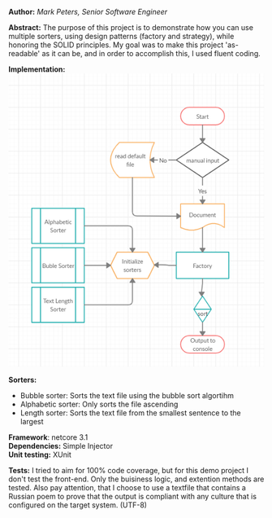 **Author:** *Mark Peters, Senior Software Engineer*

**Abstract:**
The purpose of this project is to demonstrate how you can use multiple sorters, 
using design patterns (factory and strategy), while honoring the SOLID principles.
My goal was to make this project 'as-readable' as it can be, and in order to accomplish this, I used fluent coding.

**Implementation:**<br/>
![architecture](https://github.com/mpeters21575/Acme.Sorter/blob/master/architecture.PNG)

**Sorters:**<br/>
* Bubble sorter: Sorts the text file using the bubble sort algortihm<br/>
* Alphabetic sorter: Only sorts the file ascending<br/>
* Length sorter: Sorts the text file from the smallest sentence to the largest<br/>

**Framework**: netcore 3.1<br/>
**Dependencies:** Simple Injector<br/>
**Unit testing:** XUnit<br/>

**Tests:**
I tried to aim for 100% code coverage, but for this demo project I don't test the front-end. Only the buisiness logic, and extention methods are tested.
Also pay attention, that I choose to use a textfile that contains a Russian poem to prove that the output is compliant with any culture that is configured on the target system. (UTF-8)

